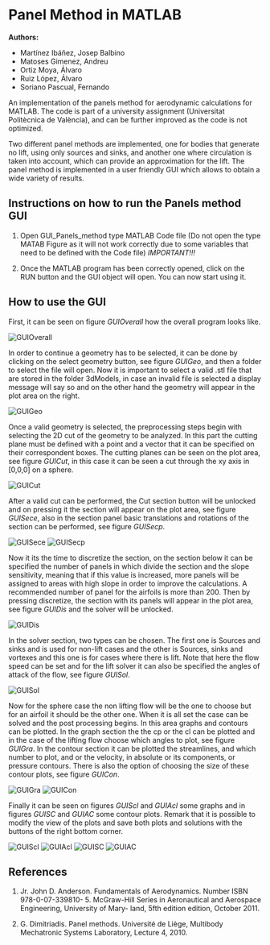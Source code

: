 # Panel Method in MATLAB
__Authors:__
* Martínez Ibáñez, Josep Balbino
* Matoses Gimenez, Andreu
* Ortiz Moya, Álvaro
* Ruiz López, Álvaro
* Soriano Pascual, Fernando

An implementation of the panels method for aerodynamic calculations for MATLAB. The code is part of a university assignment (Universitat Politècnica de València), and can be further improved as the code is not optimized.

Two different panel methods are implemented, one for bodies that generate no lift,
using only sources and sinks, and another one where circulation is taken into account,
which can provide an approximation for the lift.
The panel method is implemented in a user friendly GUI which allows to obtain a wide
variety of results.

## Instructions on how to run the Panels method GUI
1. Open GUI_Panels_method type MATLAB Code file (Do not open the type MATAB Figure as it will not work correctly due 
to some variables that need to be defined with the Code file) *IMPORTANT!!!*

1. Once the MATLAB program has been correctly opened, click on the RUN button and the GUI object will open. You can now start using it.

## How to use the GUI
First, it can be seen on figure *GUIOverall* how the overall program looks like.

![](images/GUI/GUIOverall.PNG "GUIOverall") 

In order to continue a geometry has to be selected, it can be done by clicking on the select geometry button, see figure *GUIGeo*, and then a folder to select the file will open. Now it is important to select a valid .stl file that are stored in the folder 3dModels, in case an invalid file is selected a display message will say so and on the other hand the geometry will appear in the plot area on the right.

![](images/GUI/GUIGeo.png "GUIGeo")

Once a valid geometry is selected, the preprocessing steps begin with selecting the 2D cut of the geometry to be analyzed. In this part the cutting plane must be defined with a point and a vector that it can be specified on their correspondent boxes. The cutting planes can be seen on the plot area, see figure *GUICut*, in this case it can be seen a cut through the xy axis in [0,0,0] on a sphere.

![](images/GUI/GUICut.png "GUICut")

After a valid cut can be performed, the Cut section button will be unlocked and on pressing it the section will appear on the plot area, see figure *GUISece*, also in the section panel basic translations and rotations of the section can be performed, see figure *GUISecp*.

![](images/GUI/GUISece.png "GUISece")
![](images/GUI/GUISecp.png "GUISecp")

Now it its the time to discretize the section, on the section below it can be specified the number of panels in which divide the section and the slope sensitivity, meaning that if this value is increased, more panels will be assigned to areas with high slope in order to improve the calculations. A recommended number of panel for the airfoils is more than 200. Then by pressing discretize, the section with its panels will appear in the plot area, see figure *GUIDis* and the solver will be unlocked.

![](images/GUI/GUIDis.png "GUIDis")

In the solver section, two types can be chosen. The first one is Sources and sinks and is used for non-lift cases and the other is Sources, sinks and vortexes and this one is for cases where there is lift. Note that here the flow speed can be set and for the lift solver it can also be specified the angles of attack of the flow, see figure *GUISol*.

![](images/GUI/GUISol.png "GUISol")

Now for the sphere case the non lifting flow will be the one to choose but for an airfoil it should be the other one. When it is all set the case can be solved and the post processing begins. In this area graphs and contours can be plotted. In the graph section the the cp or the cl can be plotted and in the case of the lifting flow choose which angles to plot, see figure *GUIGra*. In the contour section it can be plotted the streamlines, and which number to plot, and or the velocity, in absolute or its components, or pressure contours. There is also the option of choosing the size of these contour plots, see figure *GUICon*.

![](images/GUI/GUIGra.png "GUIGra")
![](images/GUI/GUICon.png "GUICon")

Finally it can be seen on figures *GUIScl* and *GUIAcl* some graphs and in figures *GUISC* and *GUIAC* some contour plots. Remark that it is possible to modify the view of the plots and save both plots and solutions with the buttons of the right bottom corner.

![](images/GUI/GUIScl.png "GUIScl")
![](images/GUI/GUIAcl.png "GUIAcl")
![](images/GUI/GUISC.png "GUISC")
![](images/GUI/GUIAC.png "GUIAC")

## References

1. Jr. John D. Anderson. Fundamentals of Aerodynamics. Number ISBN 978-0-07-339810- 5. McGraw-Hill Series in Aeronautical and Aerospace Engineering, University of Mary- land, 5fth edition edition, October 2011.

2. G. Dimitriadis. Panel methods. Université de Liège, Multibody Mechatronic Systems Laboratory, Lecture 4, 2010.
